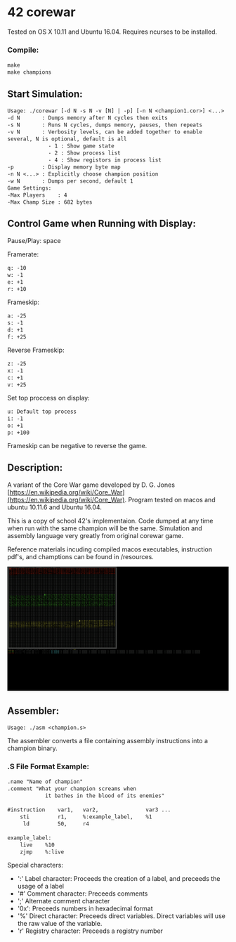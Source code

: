 # 42 corewar

Tested on OS X 10.11 and Ubuntu 16.04. Requires ncurses to be installed.

### Compile:

```
make
make champions
```

## Start Simulation:

```
Usage: ./corewar [-d N -s N -v [N] | -p] [-n N <champion1.cor>] <...>
-d N       : Dumps memory after N cycles then exits
-s N       : Runs N cycles, dumps memory, pauses, then repeats
-v N       : Verbosity levels, can be added together to enable several, N is optional, default is all
             - 1 : Show game state
             - 2 : Show process list
             - 4 : Show registors in process list
-p         : Display memory byte map
-n N <...> : Explicitly choose champion position
-w N       : Dumps per second, default 1
Game Settings:
-Max Players    : 4
-Max Champ Size : 682 bytes
```

## Control Game when Running with Display:

Pause/Play: space

Framerate:

	q: -10
	w: -1
	e: +1
	r: +10

Frameskip:

	a: -25
	s: -1
	d: +1
	f: +25

Reverse Frameskip:
    
	z: -25
	x: -1
	c: +1
	v: +25

Set top proccess on display:

	u: Default top process
	i: -1
	o: +1
	p: +100

Frameskip can be negative to reverse the game.

## Description:

A variant of the Core War game developed by D. G. Jones [https://en.wikipedia.org/wiki/Core_War](https://en.wikipedia.org/wiki/Core_War). Program tested on macos and ubuntu 10.11.6 and Ubuntu 16.04.

This is a copy of school 42's implementaion. Code dumped at any time when run with the same champion will be the same. Simulation and assembly language very greatly from original corewar game.

Reference materials incuding compiled macos executables, instruction pdf's, and champtions can be found in /resources.

![screenshot](/resources/screenshots/corewar1.gif)

## Assembler:

	Usage: ./asm <champion.s>
    
   The assembler converts a file containing assembly instructions into a champion binary.

###	.S File Format Example:

	.name "Name of champion"
    .comment "What your champion screams when
    			it bathes in the blood of its enemies"   
 
    #instruction	var1,	var2,				var3 ...
       	sti			r1,		%:example_label,	%1
         ld			50, 	r4
            
    example_label:
    	live	%10
 		zjmp	%:live
 
 Special characters:
* ':' Label character: Proceeds the creation of a label, and preceeds the usage of a label
* '#' Comment character: Preceeds comments
* ';' Alternate comment character
* '0x': Preceeds numbers in hexadecimal format
* '%' Direct character: Preceeds direct variables. Direct variables will use the raw value of the variable.
* 'r' Registry character: Preceeds a registry number
